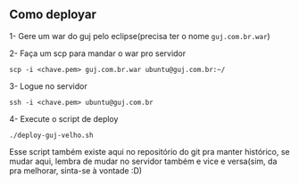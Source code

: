 Como deployar
--------

1- Gere um war do guj pelo eclipse(precisa ter o nome `guj.com.br.war`)

2- Faça um scp para mandar o war pro servidor

```
scp -i <chave.pem> guj.com.br.war ubuntu@guj.com.br:~/
```

3- Logue no servidor

```
ssh -i <chave.pem> ubuntu@guj.com.br
```

4- Execute o script de deploy

```
./deploy-guj-velho.sh
```

Esse script também existe aqui no repositório do git pra manter histórico, se mudar aqui, lembra de mudar no servidor também e vice e versa(sim, da pra melhorar, sinta-se à vontade :D)